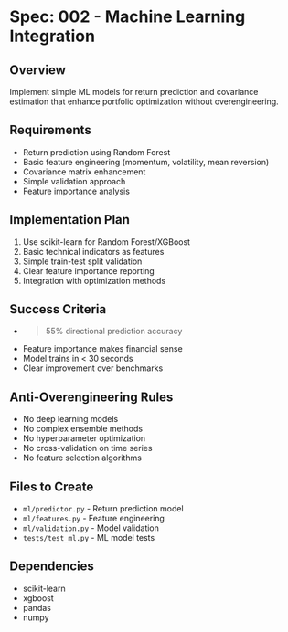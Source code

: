 # Spec: 002 - Machine Learning Integration

## Overview
Implement simple ML models for return prediction and covariance estimation that enhance portfolio optimization without overengineering.

## Requirements
- Return prediction using Random Forest
- Basic feature engineering (momentum, volatility, mean reversion)
- Covariance matrix enhancement
- Simple validation approach
- Feature importance analysis

## Implementation Plan
1. Use scikit-learn for Random Forest/XGBoost
2. Basic technical indicators as features
3. Simple train-test split validation
4. Clear feature importance reporting
5. Integration with optimization methods

## Success Criteria
- > 55% directional prediction accuracy
- Feature importance makes financial sense
- Model trains in < 30 seconds
- Clear improvement over benchmarks

## Anti-Overengineering Rules
- No deep learning models
- No complex ensemble methods
- No hyperparameter optimization
- No cross-validation on time series
- No feature selection algorithms

## Files to Create
- `ml/predictor.py` - Return prediction model
- `ml/features.py` - Feature engineering
- `ml/validation.py` - Model validation
- `tests/test_ml.py` - ML model tests

## Dependencies
- scikit-learn
- xgboost
- pandas
- numpy